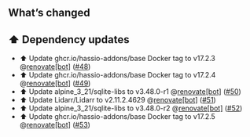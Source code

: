 ## What’s changed

## ⬆️ Dependency updates

- ⬆️ Update ghcr.io/hassio-addons/base Docker tag to v17.2.3 @[renovate[bot]](https://github.com/apps/renovate) ([#48](https://github.com/hassio-addons/addon-lidarr/pull/48))
- ⬆️ Update ghcr.io/hassio-addons/base Docker tag to v17.2.4 @[renovate[bot]](https://github.com/apps/renovate) ([#49](https://github.com/hassio-addons/addon-lidarr/pull/49))
- ⬆️ Update alpine_3_21/sqlite-libs to v3.48.0-r1 @[renovate[bot]](https://github.com/apps/renovate) ([#50](https://github.com/hassio-addons/addon-lidarr/pull/50))
- ⬆️ Update Lidarr/Lidarr to v2.11.2.4629 @[renovate[bot]](https://github.com/apps/renovate) ([#51](https://github.com/hassio-addons/addon-lidarr/pull/51))
- ⬆️ Update alpine_3_21/sqlite-libs to v3.48.0-r2 @[renovate[bot]](https://github.com/apps/renovate) ([#52](https://github.com/hassio-addons/addon-lidarr/pull/52))
- ⬆️ Update ghcr.io/hassio-addons/base Docker tag to v17.2.5 @[renovate[bot]](https://github.com/apps/renovate) ([#53](https://github.com/hassio-addons/addon-lidarr/pull/53))
